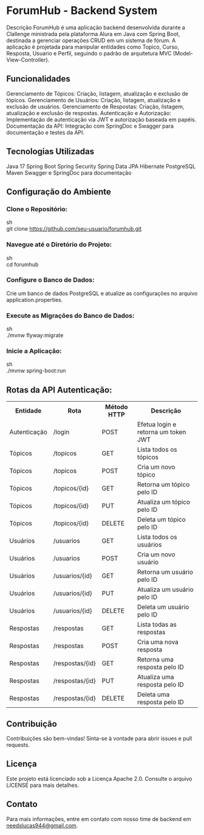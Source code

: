 # ForumHub - Backend System
Descrição
ForumHub é uma aplicação backend desenvolvida durante a Clallenge ministrada pela plataforma Alura em Java com Spring Boot, destinada a gerenciar operações CRUD em um sistema de fórum. A aplicação é projetada para manipular entidades como Topico, Curso, Resposta, Usuario e Perfil, seguindo o padrão de arquitetura MVC (Model-View-Controller).

## Funcionalidades
Gerenciamento de Tópicos: Criação, listagem, atualização e exclusão de tópicos.
Gerenciamento de Usuários: Criação, listagem, atualização e exclusão de usuários.
Gerenciamento de Respostas: Criação, listagem, atualização e exclusão de respostas.
Autenticação e Autorização: Implementação de autenticação via JWT e autorização baseada em papéis.
Documentação da API: Integração com SpringDoc e Swagger para documentação e testes da API.

## Tecnologias Utilizadas
Java 17
Spring Boot
Spring Security
Spring Data JPA
Hibernate
PostgreSQL
Maven
Swagger e SpringDoc para documentação


## Configuração do Ambiente<br>
### Clone o Repositório:
sh<br>
git clone https://github.com/seu-usuario/forumhub.git<br>

### Navegue até o Diretório do Projeto:
sh<br>
cd forumhub<br>

### Configure o Banco de Dados:
Crie um banco de dados PostgreSQL e atualize as configurações no arquivo application.properties.<br>

### Execute as Migrações do Banco de Dados:
sh<br>
./mvnw flyway:migrate<br>

### Inicie a Aplicação:
sh<br>
./mvnw spring-boot:run<br>

## Rotas da API Autenticação:

<table>
  <tr>
    <th>Entidade</th>
    <th>Rota</th>
    <th>Método HTTP</th>
    <th>Descrição</th>
  </tr>
  <tr>
    <td>Autenticação</td>
    <td>/login</td>
    <td>POST</td>
    <td>Efetua login e retorna um token JWT</td>
  </tr>
  <tr>
    <td>Tópicos</td>
    <td>/topicos</td>
    <td>GET</td>
    <td>Lista todos os tópicos</td>
  </tr>
  <tr>
    <td>Tópicos</td>
    <td>/topicos</td>
    <td>POST</td>
    <td>Cria um novo tópico</td>
  </tr>
  <tr>
    <td>Tópicos</td>
    <td>/topicos/{id}</td>
    <td>GET</td>
    <td>Retorna um tópico pelo ID</td>
  </tr>
  <tr>
    <td>Tópicos</td>
    <td>/topicos/{id}</td>
    <td>PUT</td>
    <td>Atualiza um tópico pelo ID</td>
  </tr>
  <tr>
    <td>Tópicos</td>
    <td>/topicos/{id}</td>
    <td>DELETE</td>
    <td>Deleta um tópico pelo ID</td>
  </tr>
  <tr>
    <td>Usuários</td>
    <td>/usuarios</td>
    <td>GET</td>
    <td>Lista todos os usuários</td>
  </tr>
  <tr>
    <td>Usuários</td>
    <td>/usuarios</td>
    <td>POST</td>
    <td>Cria um novo usuário</td>
  </tr>
  <tr>
    <td>Usuários</td>
    <td>/usuarios/{id}</td>
    <td>GET</td>
    <td>Retorna um usuário pelo ID</td>
  </tr>
  <tr>
    <td>Usuários</td>
    <td>/usuarios/{id}</td>
    <td>PUT</td>
    <td>Atualiza um usuário pelo ID</td>
  </tr>
  <tr>
    <td>Usuários</td>
    <td>/usuarios/{id}</td>
    <td>DELETE</td>
    <td>Deleta um usuário pelo ID</td>
  </tr>
  <tr>
    <td>Respostas</td>
    <td>/respostas</td>
    <td>GET</td>
    <td>Lista todas as respostas</td>
  </tr>
  <tr>
    <td>Respostas</td>
    <td>/respostas</td>
    <td>POST</td>
    <td>Cria uma nova resposta</td>
  </tr>
  <tr>
    <td>Respostas</td>
    <td>/respostas/{id}</td>
    <td>GET</td>
    <td>Retorna uma resposta pelo ID</td>
  </tr>
  <tr>
    <td>Respostas</td>
    <td>/respostas/{id}</td>
    <td>PUT</td>
    <td>Atualiza uma resposta pelo ID</td>
  </tr>
  <tr>
    <td>Respostas</td>
    <td>/respostas/{id}</td>
    <td>DELETE</td>
    <td>Deleta uma resposta pelo ID</td>
  </tr>
</table>

## Contribuição
Contribuições são bem-vindas! Sinta-se à vontade para abrir issues e pull requests.

## Licença
Este projeto está licenciado sob a Licença Apache 2.0. Consulte o arquivo LICENSE para mais detalhes.

## Contato
Para mais informações, entre em contato com nosso time de backend em needslucas944@gmail.com.
